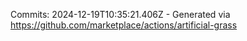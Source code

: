 Commits: 2024-12-19T10:35:21.406Z - Generated via https://github.com/marketplace/actions/artificial-grass
<br>

